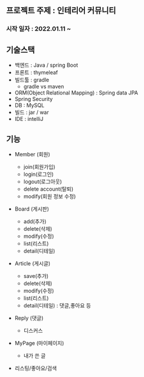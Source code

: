 ## 프로젝트 주제 : 인테리어 커뮤니티

### 시작 일자 : 2022.01.11 ~

## 기술스택
- 백엔드 : Java / spring Boot
- 프론트 : thymeleaf
- 빌드툴 : gradle
	- gradle vs maven
- ORM(Object Relational Mapping) : Spring data JPA
- Spring Security
- DB : MySQL
- 빌드 : jar / war
- IDE : intelliJ

## 기능
- Member (회원)
	- join(회원가입)
    - login(로그인)
    - logout(로그아웃)
    - delete account(탈퇴)
    - modify(회원 정보 수정)
    
- Board (게시판)
	- add(추가)
    - delete(삭제)
    - modify(수정)
    - list(리스트)
    - detail(디테일)

- Article (게시글)
	- save(추가)
    - delete(삭제)
    - modify(수정)
    - list(리스트)
    - detail(디테일) : 댓글,좋아요 등
    
- Reply (댓글)
	- 디스커스

- MyPage (마이페이지)
	- 내가 쓴 글
    
- 리스팅/좋아요/검색
